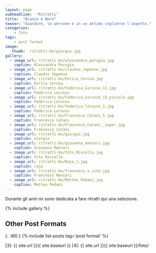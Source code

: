 ```yaml
---
layout: page
subheadline:  "Ritratti"
title:  "Bianco e Nero"
teaser: "Guardare, le persone e in un attimo coglierne l'aspetto."
categories:
    - foto
tags:
    - post format
image:
   thumb:  ritratti-bn/giorgio.jpg
gallery:
  - image_url: ritratti-bn/alessandra_perugia.jpg
    caption: Alessandra Perugia
  - image_url: ritratti-bn/claudio_impenna.jpg
    caption: Claudio Impenna
  - image_url: ritratti-bn/Enrico_Cernia.jpg
    caption: Enrico Cernia
  - image_url: ritratti-bn/Federica_Lorusso_11.jpg
    caption: Federica Lorusso
  - image_url: ritratti-bn/Federica_Lorusso_13_piccola.jpg
    caption: Federica Lorusso
  - image_url: ritratti-bn/federica_lorusso_1.jpg
    caption: Federica Lorusso
  - image_url: ritratti-bn/Francesca_Catani_5.jpg
    caption: Francesca Catani
  - image_url: ritratti-bn/Francesca_Catani__super.jpg
    caption: Francesca Catani
  - image_url: ritratti-bn/giorgio.jpg
    caption: Giorgio
  - image_url: ritratti-bn/giovanna_mancori.jpg
    caption: Giovanna Mancori
  - image_url: ritratti-bn/Vito_Riviello.jpg
    caption: Vito Riviello
  - image_url: ritratti-bn/Raja_1.jpg
    caption: raja
  - image_url: ritratti-bn/francesco_x_sito.jpg
    caption: Francesco Mancori
  - image_url: ritratti-bn/Matteo_Pedani.jpg
    caption: Matteo Pedani
---
```

Durante gli anni mi sono dedicata a fare ritratti qui una selezione.

  
<!--more-->

{% include gallery %}


## Other Post Formats
{: .t60 }
{% include list-posts tag='post format' %}

 [1]: http://foundation.zurb.com/docs/components/clearing.html
 [2]: http://foundation.zurb.com/docs/components/block_grid.html
 [3]: {{ site.url }}{{ site.baseurl }}
 [4]: {{ site.url }}{{ site.baseurl }}/foto/